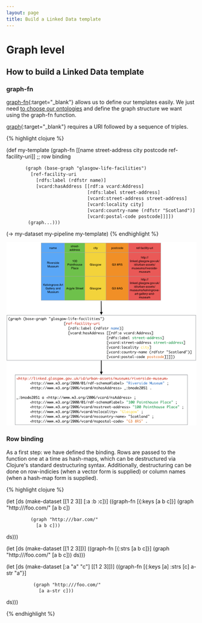 ```yaml
---
layout: page
title: Build a Linked Data template
---
```


# Graph level

## How to build a Linked Data template

### graph-fn

[graph-fn](http://api.grafter.org/0.2/grafter.rdf.html#var-graph-fn){:target="_blank"} allows us to define our templates easily. We just need [to choose our ontologies](420_ontology_choice.html) and define the graph structure we want using the graph-fn function.

[graph](http://api.grafter.org/0.2/grafter.rdf.html#var-graph){:target="_blank"} requires a URI followed by a sequence of triples.

{% highlight clojure %}

(def my-template
  (graph-fn [[name street-address city postcode ref-facility-uri]] ;; row binding

           (graph (base-graph "glasgow-life-facilities")
             [ref-facility-uri
               [rdfs:label (rdfstr name)]
               [vcard:hasAddress [[rdf:a vcard:Address]
                                  [rdfs:label street-address]
                                  [vcard:street-address street-address]
                                  [vcard:locality city]
                                  [vcard:country-name (rdfstr "Scotland")]
                                  [vcard:postal-code postcode]]]])
            (graph...)))

(-> my-dataset
    my-pipeline
    my-template)
{% endhighlight %}

![Linked Data template](/assets/310_linked_data_template_3.png)

### Row binding

As a first step: we have defined the binding. Rows are passed to the function one at a time as hash-maps, which can be destructured via Clojure's standard destructuring syntax. Additionally, destructuring can be done on row-indicies (when a vector form is supplied) or column names (when a hash-map form is supplied).

{% highlight clojure %}

(let [ds (make-dataset [[1 2 3]] [:a :b :c])]
  ((graph-fn [{:keys [a b c]}]
             (graph "http:///foo.com/"
               [a b c])

             (graph "http:///bar.com/"
               [a b c]))
   ds)))

(let [ds (make-dataset [[1 2 3]])]
  ((graph-fn [{:strs [a b c]}]
              (graph "http:///foo.com/"
               [a b c]))
   ds)))

(let [ds (make-dataset [:a "a" "c"] [[1 2 3]])]
  ((graph-fn [{:keys [a]
               :strs [c]
                a-str "a"}]

              (graph "http:///foo.com/"
                [a a-str c]))
  ds)))

{% endhighlight %}

